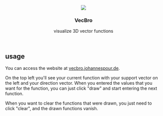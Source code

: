 <div align="center">
    <img src="./public/favicon.ico">
    <h3>VecBro</h3>
    <p>visualize 3D vector functions</p>
</div>

<br>

## usage

You can access the website at [vecbro.johannespour.de](https://vecbro.johannespour.de).

On the top left you'll see your current function with your support vector on the left and your direction vector. When you entered the values that you want for the function, you can just click "draw" and start entering the next function.

When you want to clear the functions that were drawn, you just need to click "clear", and the drawn functions vanish.
